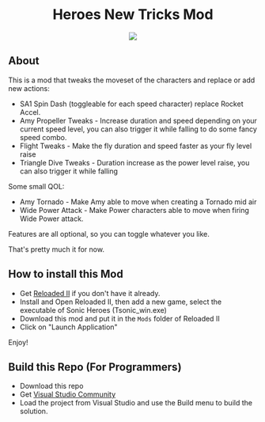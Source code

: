 <h1 align="center">Heroes New Tricks Mod</h1>
<p align="center"><img src="https://m2gaming.ca/wp-content/uploads/2024/03/Sonic-Heroes.jpg">

</p>

## About

This is a mod that tweaks the moveset of the characters and replace or add new actions:

- SA1 Spin Dash (toggleable for each speed character) replace Rocket Accel.
- Amy Propeller Tweaks - Increase duration and speed depending on your current speed level, you can also trigger it while falling to do some fancy speed combo.
- Flight Tweaks - Make the fly duration and speed faster as your fly level raise
- Triangle Dive Tweaks - Duration increase as the power level raise, you can also trigger it while falling


Some small QOL:
- Amy Tornado - Make Amy able to move when creating a Tornado mid air
- Wide Power Attack - Make Power characters able to move when firing Wide Power attack.


Features are all optional, so you can toggle whatever you like.

That's pretty much it for now.

## How to install this Mod
- Get [Reloaded II](https://github.com/Reloaded-Project/Reloaded-II/releases/latest) if you don't have it already.
- Install and Open Reloaded II, then add a new game, select the executable of Sonic Heroes (Tsonic_win.exe) 
- Download this mod and put it in the ``Mods`` folder of Reloaded II
- Click on "Launch Application"

Enjoy!

## Build this Repo (For Programmers)

- Download this repo
- Get [Visual Studio Community](https://visualstudio.microsoft.com/vs/community/)
- Load the project from Visual Studio and use the Build menu to build the solution.



